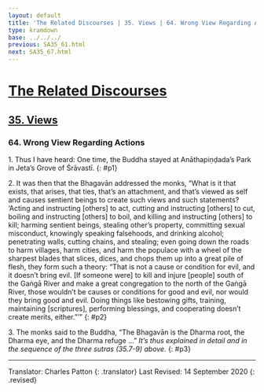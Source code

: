 ```yaml
---
layout: default
title: 'The Related Discourses | 35. Views | 64. Wrong View Regarding Actions'
type: kramdown
base: ../../../
previous: SA35_61.html
next: SA35_67.html
---
```


# [The Related Discourses](../index.html)
## [35. Views](index.html)
### 64. Wrong View Regarding Actions

1\. Thus I have heard: One time, the Buddha stayed at Anāthapiṇḍada’s Park in Jeta’s Grove of Śrāvastī.
{: #p1}

2\. It was then that the Bhagavān addressed the monks, “What is it that exists, that arises, that ties, that’s an attachment, and that’s viewed as self and causes sentient beings to create such views and such statements? ‘Acting and instructing [others] to act, cutting and instructing [others] to cut, boiling and instructing [others] to boil, and killing and instructing [others] to kill; harming sentient beings, stealing other’s property, committing sexual misconduct, knowingly speaking falsehoods, and drinking alcohol; penetrating walls, cutting chains, and stealing; even going down the roads to harm villages, harm cities, and harm the populace with a wheel of the sharpest blades that slices, dices, and chops them up into a great pile of flesh, they form such a theory: “That is not a cause or condition for evil, and it doesn’t bring evil. [If someone were] to kill and injure [people] south of the Gaṅgā River and make a great congregation to the north of the Gaṅgā River,  those wouldn’t be causes or conditions for good and evil, nor would they bring good and evil. Doing things like bestowing gifts, training, maintaining [scriptures], performing blessings, and cooperating doesn’t create merits, either.”’”
{: #p2}

3\. The monks said to the Buddha, “The Bhagavān is the Dharma root, the Dharma eye, and the Dharma refuge …” *It’s thus explained in detail and in the sequence of the three sutras (35.7-9) above.*
{: #p3}

---

Translator: Charles Patton
{: .translator}
Last Revised: 14 September 2020
{: .revised}